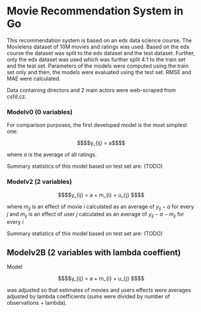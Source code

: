 # Movie Recommendation System in Go

This recommendation system is based on an edx data science course. The Movielens dataset of 10M movies and ratings was used. Based on the edx course the dataset was split to the edx dataset and the test dataset. Further, only the edx dataset was used which was further split 4:1 to the train set and the test set. Parameters of the models were computed using the train set only and then, the models were evaluated using the test set. RMSE and MAE were calculated.

Data containing directors and 2 main actors were web-scraped from csfd.cz.

### Modelv0 (0 variables)

For comparison purposes, the first developed model is the most simplest one:

```math
$$y_{ij} = a$$
```
where $a$ is the average of all ratings.

Summary statistics of this model based on test set are: (TODO)

### Modelv2 (2 variables)

```math
$$y_{ij} = a + m_{i} + u_{j} $$
```
where $m_{ij}$ is an effect of movie $i$ calculated as an average of $y_{ij} - a$ for every $j$ and 
$m_{ij}$ is an effect of user $j$ calculated as an average of $y_{ij} - a - m_{ij}$ for every $i$

Summary statistics of this model based on test set are: (TODO)


## Modelv2B (2 variables with lambda coeffient)

Model 
```math
$$y_{ij} = a + m_{i} + u_{j} $$
```
was adjusted so that estimates of movies and users effects were averages adjusted by lambda coefficients (sums were divided by number of observations + lambda).




